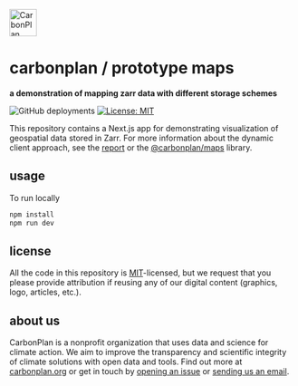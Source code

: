 <p align="left" >
<a href='https://carbonplan.org'>
<picture>
  <source media="(prefers-color-scheme: dark)" srcset="https://carbonplan-assets.s3.amazonaws.com/monogram/light-small.png">
  <img alt="CarbonPlan monogram." height="48" src="https://carbonplan-assets.s3.amazonaws.com/monogram/dark-small.png">
</picture>
</a>
</p>

# carbonplan / prototype maps

**a demonstration of mapping zarr data with different storage schemes**

![GitHub deployments](https://img.shields.io/github/deployments/carbonplan/prototype-maps/production?label=vercel)
[![License: MIT](https://img.shields.io/badge/License-MIT-blue.svg)](https://opensource.org/licenses/MIT)

This repository contains a Next.js app for demonstrating visualization of geospatial data stored in Zarr. For more information about the dynamic client approach, see the [report](https://nasa-impact.github.io/zarr-visualization-report/) or the [@carbonplan/maps](https://github.com/carbonplan/maps) library.

## usage

To run locally

```js
npm install
npm run dev
```

## license

All the code in this repository is [MIT](https://choosealicense.com/licenses/mit/)-licensed, but we request that you please provide attribution if reusing any of our digital content (graphics, logo, articles, etc.).

## about us

CarbonPlan is a nonprofit organization that uses data and science for climate action. We aim to improve the transparency and scientific integrity of climate solutions with open data and tools. Find out more at [carbonplan.org](https://carbonplan.org/) or get in touch by [opening an issue](https://github.com/carbonplan/prototype-maps/issues/new) or [sending us an email](mailto:hello@carbonplan.org).
